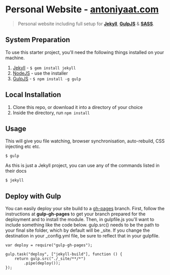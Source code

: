 # Personal Website - [antoniyaat.com](https://antoniyaat.com)


>  Personal website including full setup for **[Jekyll](https://jekyllrb.com/)**, **[GulpJS](https://github.com/gulpjs/gulp)** & **[SASS](https://sass-lang.com/)**.

## System Preparation

To use this starter project, you'll need the following things installed on your machine.

1. [Jekyll](https://jekyllrb.com/) - ```$ gem install jekyll```
2. [NodeJS](https://nodejs.org/en/) - use the installer
3. [GulpJS](https://github.com/gulpjs/gulp) - ```$ npm install -g gulp ```

## Local Installation
1. Clone this repo, or download it into a directory of your choice
2. Inside the directory, run ```npm install```

## Usage 
This will give you file watching, browser synchronisation, auto-rebuild, CSS injecting etc etc.

```$ gulp```

As this is just a Jekyll project, you can use any of the commands listed in their docs


```$ jekyll```

## Deploy with Gulp
You can easily deploy your site build to a [gh-pages](https://github.com/shinnn/gulp-gh-pages) branch. First, follow the instructions at **gulp-gh-pages** to get your branch prepared for the deployment and to install the module. Then, in gulpfile.js you'll want to include something like the code below. gulp.src() needs to be the path to your final site folder, which by default will be _site. If you change the destination in your _config.yml file, be sure to reflect that in your gulpfile.

```
var deploy = require("gulp-gh-pages");

gulp.task("deploy", ["jekyll-build"], function () {
    return gulp.src("./_site/**/*")
        .pipe(deploy());
});
```
